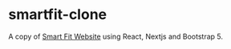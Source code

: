 # smartfit-clone

A copy of [Smart Fit Website](https://www.smartfit.com.br/) using React, Nextjs and Bootstrap 5.
